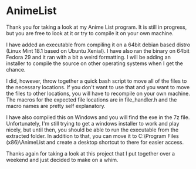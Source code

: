 # AnimeList

Thank you for taking a look at my Anime List program. It is still in progress, but you are free to look at it or try to compile it on your own machine.

I have added an executable from compiling it on a 64bit debian based distro (Linux Mint 18.1 based on Ubuntu Xenial). I have also ran the binary on 64bit Fedora 29 and it ran with a bit a weird formatting. I will be adding an installer to compile the source on other operating systems when I get the chance. 

I did, however, throw together a quick bash script to move all of the files to the necessary locations. If you don't want to use that and you want to move the files to other locations, you will have to recompile on your own machine. The macros for the expected file locations are in file_handler.h and the macro names are pretty self explanatory. 

I have also compiled this on Windows and you will find the exe in the 7z file. Unfortunately, I'm still trying to get a windows installer to work and play nicely, but until then, you should be able to run the executable from the extracted folder. In addition to that, you can move it to C:\Program Files (x86)\AnimeList and create a desktop shortcut to there for easier access. 

Thanks again for taking a look at this project that I put together over a weekend and just decided to make on a whim.

